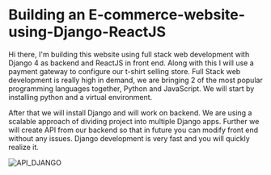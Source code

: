 

# Building an E-commerce-website-using-Django-ReactJS

Hi there, I'm building this website using full stack web development with Django 4 as backend and
ReactJS in front end. Along with this I will use a payment gateway to configure our t-shirt selling store.
Full Stack web development is really high in demand, we are bringing 2 of the most popular programming languages together, Python and JavaScript. 
We will start by installing python and a virtual environment.

After that we will install Django and will work on backend. We are using a scalable approach of dividing project into multiple Django apps.
Further we will create API from our backend so that in future you can modify front end without any issues. Django development is very fast and you will quickly realize it.

![API_DJANGO](https://user-images.githubusercontent.com/45831222/187628105-79316b95-0f30-45c2-a7dd-19ad103d8d8c.png)
